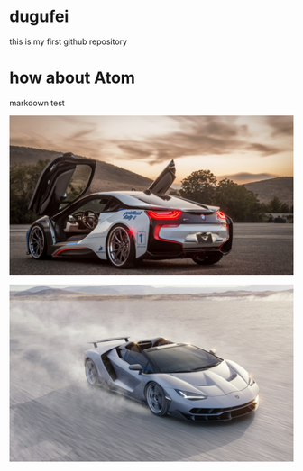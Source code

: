 # dugufei
this is my first github repository

# how about Atom

markdown test

![this is the first car](https://github.com/DuguFeiX/dugufei/blob/master/dugufei/pic/57bff309c53ee.jpg)

![this is the second car](https://github.com/DuguFeiX/dugufei/blob/master/dugufei/pic/57ce8fdb4a37d.jpg)
